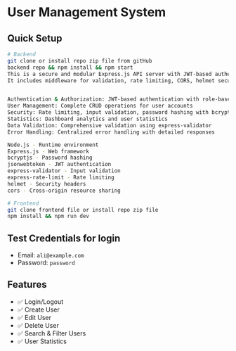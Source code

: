 # User Management System

## Quick Setup

```bash
# Backend
git clone or install repo zip file from gitHub
backend repo && npm install && npm start
This is a secure and modular Express.js API server with JWT-based authentication, role-based access control, and user management features.
It includes middleware for validation, rate limiting, CORS, helmet security, and exposes endpoints for login, user CRUD, and statistics.


Authentication & Authorization: JWT-based authentication with role-based access control
User Management: Complete CRUD operations for user accounts
Security: Rate limiting, input validation, password hashing with bcrypt
Statistics: Dashboard analytics and user statistics
Data Validation: Comprehensive validation using express-validator
Error Handling: Centralized error handling with detailed responses

Node.js - Runtime environment
Express.js - Web framework
bcryptjs - Password hashing
jsonwebtoken - JWT authentication
express-validator - Input validation
express-rate-limit - Rate limiting
helmet - Security headers
cors - Cross-origin resource sharing

# Frontend
git clone frontend file or install repo zip file
npm install && npm run dev
```

## Test Credentials for login

- Email: `ali@example.com`
- Password: `password`

## Features

- ✅ Login/Logout
- ✅ Create User
- ✅ Edit User
- ✅ Delete User
- ✅ Search & Filter Users
- ✅ User Statistics
